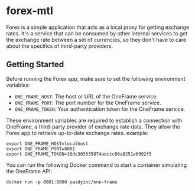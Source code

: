 # forex-mtl
Forex is a simple application that acts as a local proxy for getting exchange rates. It's a service that can be consumed by other internal services to get the exchange rate between a set of currencies, so they don't have to care about the specifics of third-party providers.

## Getting Started

Before running the Forex app, make sure to set the following environment variables:

- `ONE_FRAME_HOST`: The host or URL of the OneFrame service.
- `ONE_FRAME_PORT`: The port number for the OneFrame service.
- `ONE_FRAME_TOKEN`: Your authentication token for the OneFrame service.

These environment variables are required to establish a connection with OneFrame, a third-party provider of exchange rate data. They allow the Forex app to retrieve up-to-date exchange rates.
example:
```
export ONE_FRAME_HOST=localhost
export ONE_FRAME_PORT=8081
export ONE_FRAME_TOKEN=10dc303535874aeccc86a8251e6992f5
```

You can run the following Docker command to start a container simulating the OneFrame API:

`docker run -p 8081:8080 paidyinc/one-frame`